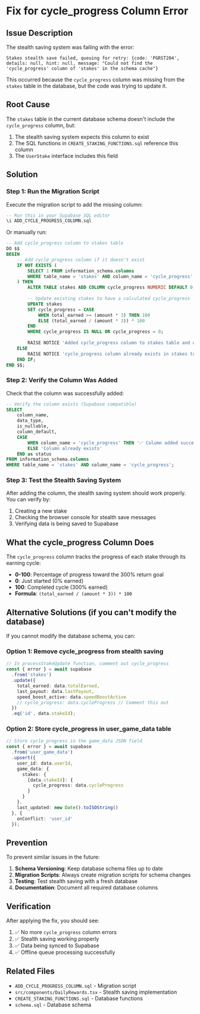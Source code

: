 # Fix for cycle_progress Column Error

## Issue Description

The stealth saving system was failing with the error:
```
Stakes stealth save failed, queuing for retry: {code: 'PGRST204', details: null, hint: null, message: "Could not find the 'cycle_progress' column of 'stakes' in the schema cache"}
```

This occurred because the `cycle_progress` column was missing from the `stakes` table in the database, but the code was trying to update it.

## Root Cause

The `stakes` table in the current database schema doesn't include the `cycle_progress` column, but:
1. The stealth saving system expects this column to exist
2. The SQL functions in `CREATE_STAKING_FUNCTIONS.sql` reference this column
3. The `UserStake` interface includes this field

## Solution

### Step 1: Run the Migration Script

Execute the migration script to add the missing column:

```sql
-- Run this in your Supabase SQL editor
\i ADD_CYCLE_PROGRESS_COLUMN.sql
```

Or manually run:

```sql
-- Add cycle_progress column to stakes table
DO $$ 
BEGIN
    -- Add cycle_progress column if it doesn't exist
    IF NOT EXISTS (
        SELECT 1 FROM information_schema.columns 
        WHERE table_name = 'stakes' AND column_name = 'cycle_progress'
    ) THEN
        ALTER TABLE stakes ADD COLUMN cycle_progress NUMERIC DEFAULT 0;
        
        -- Update existing stakes to have a calculated cycle_progress
        UPDATE stakes 
        SET cycle_progress = CASE 
            WHEN total_earned >= (amount * 3) THEN 100
            ELSE (total_earned / (amount * 3)) * 100
        END
        WHERE cycle_progress IS NULL OR cycle_progress = 0;
        
        RAISE NOTICE 'Added cycle_progress column to stakes table and updated existing records';
    ELSE
        RAISE NOTICE 'cycle_progress column already exists in stakes table';
    END IF;
END $$;
```

### Step 2: Verify the Column Was Added

Check that the column was successfully added:

```sql
-- Verify the column exists (Supabase compatible)
SELECT 
    column_name, 
    data_type, 
    is_nullable, 
    column_default,
    CASE 
        WHEN column_name = 'cycle_progress' THEN '✅ Column added successfully'
        ELSE 'Column already exists'
    END as status
FROM information_schema.columns 
WHERE table_name = 'stakes' AND column_name = 'cycle_progress';
```

### Step 3: Test the Stealth Saving System

After adding the column, the stealth saving system should work properly. You can verify by:

1. Creating a new stake
2. Checking the browser console for stealth save messages
3. Verifying data is being saved to Supabase

## What the cycle_progress Column Does

The `cycle_progress` column tracks the progress of each stake through its earning cycle:

- **0-100**: Percentage of progress toward the 300% return goal
- **0**: Just started (0% earned)
- **100**: Completed cycle (300% earned)
- **Formula**: `(total_earned / (amount * 3)) * 100`

## Alternative Solutions (if you can't modify the database)

If you cannot modify the database schema, you can:

### Option 1: Remove cycle_progress from stealth saving
```typescript
// In processStakeUpdate function, comment out cycle_progress
const { error } = await supabase
  .from('stakes')
  .update({
    total_earned: data.totalEarned,
    last_payout: data.lastPayout,
    speed_boost_active: data.speedBoostActive
    // cycle_progress: data.cycleProgress // Comment this out
  })
  .eq('id', data.stakeId);
```

### Option 2: Store cycle_progress in user_game_data table
```typescript
// Store cycle_progress in the game_data JSON field
const { error } = await supabase
  .from('user_game_data')
  .upsert({
    user_id: data.userId,
    game_data: {
      stakes: {
        [data.stakeId]: {
          cycle_progress: data.cycleProgress
        }
      }
    },
    last_updated: new Date().toISOString()
  }, {
    onConflict: 'user_id'
  });
```

## Prevention

To prevent similar issues in the future:

1. **Schema Versioning**: Keep database schema files up to date
2. **Migration Scripts**: Always create migration scripts for schema changes
3. **Testing**: Test stealth saving with a fresh database
4. **Documentation**: Document all required database columns

## Verification

After applying the fix, you should see:

1. ✅ No more `cycle_progress` column errors
2. ✅ Stealth saving working properly
3. ✅ Data being synced to Supabase
4. ✅ Offline queue processing successfully

## Related Files

- `ADD_CYCLE_PROGRESS_COLUMN.sql` - Migration script
- `src/components/DailyRewards.tsx` - Stealth saving implementation
- `CREATE_STAKING_FUNCTIONS.sql` - Database functions
- `schema.sql` - Database schema 